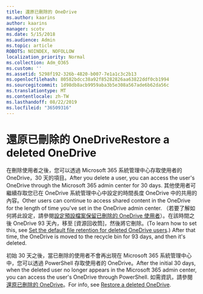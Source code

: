 ```yaml
---
title: 還原已刪除的 OneDrive
ms.author: kaarins
author: kaarins
manager: scotv
ms.date: 5/15/2018
ms.audience: Admin
ms.topic: article
ROBOTS: NOINDEX, NOFOLLOW
localization_priority: Normal
ms.collection: Adm_O365
ms.custom: ''
ms.assetid: 5298f192-326b-4820-b007-7e1a1c3c2b13
ms.openlocfilehash: 80582bdcc38a92f85282826aa63822ddf0cb1994
ms.sourcegitcommit: 1d98db8acb9959aba3b5e308a567ade6b62da56c
ms.translationtype: MT
ms.contentlocale: zh-TW
ms.lasthandoff: 08/22/2019
ms.locfileid: "36509316"
---
```

# <a name="restore-a-deleted-onedrive"></a><span data-ttu-id="11d03-102">還原已刪除的 OneDrive</span><span class="sxs-lookup"><span data-stu-id="11d03-102">Restore a deleted OneDrive</span></span>

<span data-ttu-id="11d03-103">在刪除使用者之後，您可以透過 Microsoft 365 系統管理中心存取使用者的 OneDrive，30 天的項目。</span><span class="sxs-lookup"><span data-stu-id="11d03-103">After you delete a user, you can access the user's OneDrive through the Microsoft 365 admin center for 30 days.</span></span> <span data-ttu-id="11d03-104">其他使用者可繼續存取您已在 OneDrive 系統管理中心中設定的時間長度 OneDrive 中的共用的內容。</span><span class="sxs-lookup"><span data-stu-id="11d03-104">Other users can continue to access shared content in the OneDrive for the length of time you've set in the OneDrive admin center.</span></span> <span data-ttu-id="11d03-105">（若要了解如何將此設定，請參閱[設定預設檔案保留已刪除的 OneDrive 使用者](https://go.microsoft.com/fwlink/?linkid=874267)）。在該時間之後 OneDrive 93 天內，移至 [資源回收筒]，然後將它刪除。</span><span class="sxs-lookup"><span data-stu-id="11d03-105">(To learn how to set this, see [Set the default file retention for deleted OneDrive users](https://go.microsoft.com/fwlink/?linkid=874267).) After that time, the OneDrive is moved to the recycle bin for 93 days, and then it's deleted.</span></span>
  
<span data-ttu-id="11d03-106">初始 30 天之後，當已刪除的使用者不會再出現在 Microsoft 365 系統管理中心中，您可以透過 PowerShell 存取使用者的 OneDrive。</span><span class="sxs-lookup"><span data-stu-id="11d03-106">After the initial 30 days, when the deleted user no longer appears in the Microsoft 365 admin center, you can access the user's OneDrive through PowerShell.</span></span> <span data-ttu-id="11d03-107">如需資訊，請參閱[還原已刪除的 OneDrive](https://go.microsoft.com/fwlink/?linkid=874269)。</span><span class="sxs-lookup"><span data-stu-id="11d03-107">For info, see [Restore a deleted OneDrive](https://go.microsoft.com/fwlink/?linkid=874269).</span></span>
  

